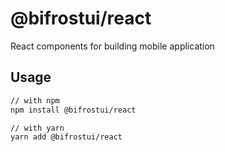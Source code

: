 # @bifrostui/react

React components for building mobile application

## Usage

```sh
// with npm
npm install @bifrostui/react

// with yarn
yarn add @bifrostui/react
```
